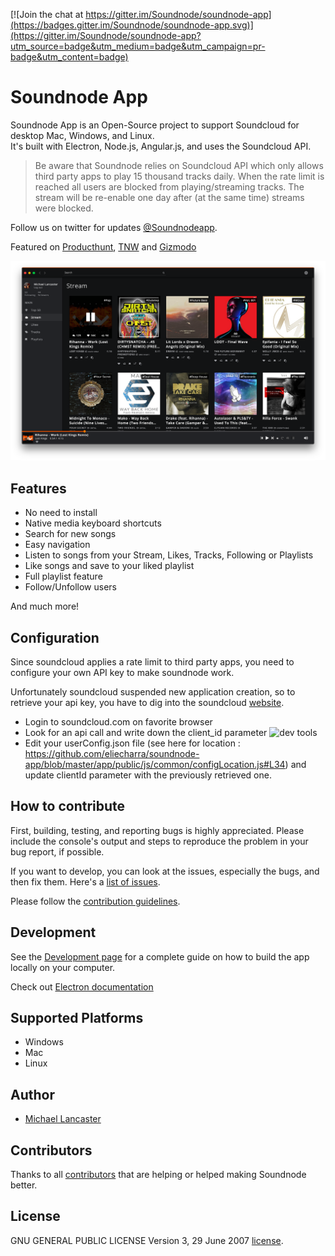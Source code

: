 [![Join the chat at https://gitter.im/Soundnode/soundnode-app](https://badges.gitter.im/Soundnode/soundnode-app.svg)](https://gitter.im/Soundnode/soundnode-app?utm_source=badge&utm_medium=badge&utm_campaign=pr-badge&utm_content=badge)

Soundnode App
============

Soundnode App is an Open-Source project to support Soundcloud for desktop Mac, Windows, and Linux. <br>
It's built with Electron, Node.js, Angular.js, and uses the Soundcloud API.

> Be aware that Soundnode relies on Soundcloud API which only allows third party apps to play 15 thousand tracks daily. When the rate limit is reached all users are blocked from playing/streaming tracks. The stream will be re-enable one day after (at the same time) streams were blocked.

Follow us on twitter for updates [@Soundnodeapp](https://www.twitter.com/soundnodeapp).

Featured on [Producthunt](https://www.producthunt.com/tech/soundnode-2), [TNW](http://thenextweb.com/apps/2016/01/25/soundnode-is-the-soundcloud-desktop-app-youve-been-waiting-for/#gref)
and [Gizmodo](http://gizmodo.com/soundnode-turns-soundcloud-into-a-spotify-like-desktop-1754953529)

![alt tag](https://raw.githubusercontent.com/Soundnode/soundnode-app/master/Soundnode-app.png)

## Features

- No need to install
- Native media keyboard shortcuts
- Search for new songs
- Easy navigation
- Listen to songs from your Stream, Likes, Tracks, Following or Playlists
- Like songs and save to your liked playlist
- Full playlist feature
- Follow/Unfollow users

And much more!

## Configuration

Since soundcloud applies a rate limit to third party apps, you need to configure your own API key to make soundnode work.

Unfortunately soundcloud suspended new application creation, so to retrieve your api key, you have to dig into the soundcloud [website](https://soundcloud.com/).

* Login to soundcloud.com on favorite browser
* Look for an api call and write down the client_id parameter
![dev tools](doc/img/dev_tools.png)
* Edit your userConfig.json file (see here for location : https://github.com/eliecharra/soundnode-app/blob/master/app/public/js/common/configLocation.js#L34) and update clientId parameter with the previously retrieved one.

## How to contribute

First, building, testing, and reporting bugs is highly appreciated. Please include the console's output and steps to reproduce the problem in your bug report, if possible.

If you want to develop, you can look at the issues, especially the bugs, and then fix them.
Here's a [list of issues](https://github.com/Soundnode/soundnode-app/issues?state=open).

Please follow the [contribution guidelines](https://github.com/Soundnode/soundnode-app/blob/master/CONTRIBUTING.md).

## Development

See the [Development page](https://github.com/Soundnode/soundnode-app/wiki/Development) for a complete guide on how to build
the app locally on your computer.

Check out [Electron documentation](https://electron.atom.io/docs/)

## Supported Platforms

- Windows
- Mac
- Linux

## Author

- [Michael Lancaster](https://github.com/weblancaster)

## Contributors

Thanks to all [contributors](https://github.com/Soundnode/soundnode-app/graphs/contributors) that are helping or helped making Soundnode better.

## License

GNU GENERAL PUBLIC LICENSE Version 3, 29 June 2007 [license](https://github.com/Soundnode/soundnode-app/blob/master/LICENSE.md).
